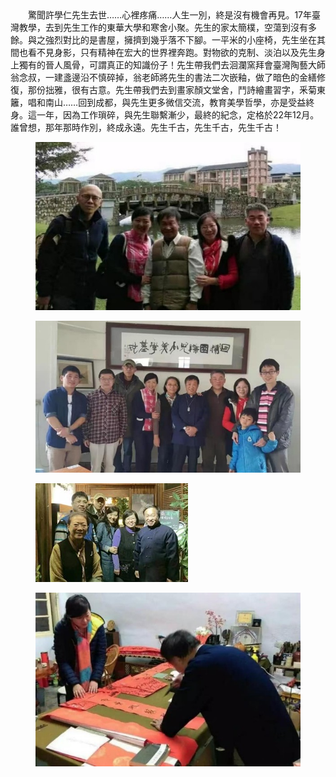 <!--悼許學仁先生（崔雪梅）--!>

　　驚聞許學仁先生去世……心裡疼痛……人生一別，終是沒有機會再見。17年臺灣教學，去到先生工作的東華大學和寒舍小聚。先生的家太簡樸，空蕩到沒有多餘。與之強烈對比的是書屋，擁擠到幾乎落不下腳。一平米的小座椅，先生坐在其間也看不見身影，只有精神在宏大的世界裡奔跑。對物欲的克制、淡泊以及先生身上獨有的晉人風骨，可謂真正的知識份子！先生帶我們去洄瀾窯拜會臺灣陶藝大師翁念叔，一建盞邊沿不慎碎掉，翁老師將先生的書法二次嵌釉，做了暗色的金繕修復，那份拙雅，很有古意。先生帶我們去到畫家顏文堂舍，鬥詩繪畫習字，釆菊東籬，唱和南山……回到成都，與先生更多微信交流，教育美學哲學，亦是受益終身。這一年，因為工作瑣碎，與先生聯繫漸少，最終的紀念，定格於22年12月。誰曾想，那年那時作別，終成永遠。先生千古，先生千古，先生千古！ 
  <br>
<div class="grid grid-cols-1 sm:grid-cols-2 gap-6 my-6">
  <figure class="text-center">
    <div class="relative w-full overflow-hidden rounded-xl shadow pt-[66.666%]">
      <img src="a4601.jpg" alt=" " class="absolute inset-0 w-full h-full object-cover" loading="lazy">
    </div>
  </figure>
  <figure class="text-center">
    <div class="relative w-full overflow-hidden rounded-xl shadow pt-[66.666%]">
      <img src="a4602.jpg" alt=" " class="absolute inset-0 w-full h-full object-cover" loading="lazy">
    </div>
  </figure>
  <figure class="text-center">
    <div class="relative w-full overflow-hidden rounded-xl shadow pt-[66.666%]">
      <img src="a4603.jpg" alt=" " class="absolute inset-0 w-full h-full object-cover" loading="lazy">
    </div>
  </figure>
  <figure class="text-center">
    <div class="relative w-full overflow-hidden rounded-xl shadow pt-[66.666%]">
      <img src="a4604.jpg" alt=" " class="absolute inset-0 w-full h-full object-cover" loading="lazy">
    </div>
  </figure>
</div>

